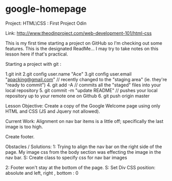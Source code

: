 # google-homepage

Project: HTML\CSS : First Project Odin

Link: http://www.theodinproject.com/web-development-101/html-css



This is my first time starting a project on GitHub so I'm checking out some features. 
This is the designated ReadMe... I may try to take notes on this lesson here if that's practical. 


Starting a project with git :

1.git init
2.git config user.name "Ace"
3.git config user.email "apacking@gmail.com"
// recently changed to the "staging area" (ie. they're "ready to commit")
4. git add -A
// commits all the "staged" files into your local repository
5. git commit -m "update README"
// pushes your local repository up to your remote one on Github
6. git push origin master


Lesson Objective:
Create a copy of the Google Welcome page using only HTML and CSS (JS and Jquery not allowed).

Current Work:
Alignment on nav bar items is a little off; specifically the last image is too high.

Create footer.


Obstacles / Solutions:
1: Trying to align the nav bar on the right side of the page.
	My image css from the body section was effecting the image in the nav bar. 
S: Create class to specify css for nav bar images

2: Footer won't stay at the bottom of the page.
S: Set Div CSS position: absolute and left, right , bottom : 0

